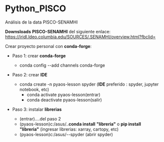 # Python_PISCO
Análisis de la data PISCO-SENAMHI
<!-- Downsloads -->
**Downsloads** **PISCO-SENAMHI** del siguiente enlace: https://iridl.ldeo.columbia.edu/SOURCES/.SENAMHI/overview.html?fbclid=
<!-- conda-forge-->
Crear proyecto personal con **conda-forge**:
<!-- UL -->
* Paso 1: crear **conda-forge**
    * conda config --add channels conda-forge
    
* Paso 2: crear **IDE**
    * conda create -n pyaos-lesson spyder (**IDE** preferido : spyder, jupyter notebook, etc)
        * conda activate pyaos-lesson(entrar)
        * conda deactivate pyaos-lesson(salir)
 
 * Paso 3: instalar **librerias**
     * (entrar)....del paso 2
     * (pyaos-lesson)c:/asus/..**conda install** **"libreria"** o **pip install** **"libreria"** (ingresar librerias: xarray, cartopy, etc)
     * (pyaos-lesson)c:/asus/--spyder (abrir spyder)
 
